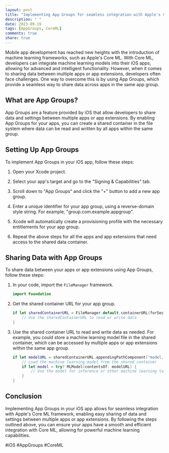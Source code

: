 ```yaml
---
layout: post
title: "Implementing App Groups for seamless integration with Apple's Core ML framework in Swift"
description: " "
date: 2023-09-19
tags: [AppGroups, CoreML]
comments: true
share: true
---
```


Mobile app development has reached new heights with the introduction of machine learning frameworks, such as Apple's Core ML. With Core ML, developers can integrate machine learning models into their iOS apps, allowing for advanced and intelligent functionality. However, when it comes to sharing data between multiple apps or app extensions, developers often face challenges. One way to overcome this is by using App Groups, which provide a seamless way to share data across apps in the same app group.

## What are App Groups?

App Groups are a feature provided by iOS that allow developers to share data and settings between multiple apps or app extensions. By enabling App Groups for your apps, you can create a shared container in the file system where data can be read and written by all apps within the same group.

## Setting Up App Groups

To implement App Groups in your iOS app, follow these steps:

1. Open your Xcode project.

2. Select your app's target and go to the "Signing & Capabilities" tab.

3. Scroll down to "App Groups" and click the "+" button to add a new app group.

4. Enter a unique identifier for your app group, using a reverse-domain style string. For example, "group.com.example.appgroup".

5. Xcode will automatically create a provisioning profile with the necessary entitlements for your app group.

6. Repeat the above steps for all the apps and app extensions that need access to the shared data container.

## Sharing Data with App Groups

To share data between your apps or app extensions using App Groups, follow these steps:

1. In your code, import the `FileManager` framework.

   ```swift
   import Foundation
   ```

2. Get the shared container URL for your app group.

   ```swift
   if let sharedContainerURL = FileManager.default.containerURL(forSecurityApplicationGroupIdentifier: "group.com.example.appgroup") {
       // Use the sharedContainerURL to read or write data
   }
   ```

3. Use the shared container URL to read and write data as needed. For example, you could store a machine learning model file in the shared container, which can be accessed by multiple apps or app extensions within the same app group.

   ```swift
   if let modelURL = sharedContainerURL.appendingPathComponent("model.mlmodel") {
       // Load the machine learning model from the shared container
       if let model = try? MLModel(contentsOf: modelURL) {
           // Use the model for inference or other machine learning tasks
       }
   }
   ```

## Conclusion

Implementing App Groups in your iOS app allows for seamless integration with Apple's Core ML framework, enabling easy sharing of data and settings between multiple apps or app extensions. By following the steps outlined above, you can ensure your apps have a smooth and efficient integration with Core ML, allowing for powerful machine learning capabilities.

#iOS #AppGroups #CoreML